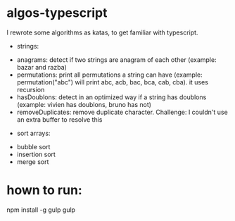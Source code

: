 # algos-typescript
I rewrote some algorithms as katas, to get familiar with typescript.

* strings:
- anagrams: detect if two strings are anagram of each other (example: bazar and razba)
- permutations: print all permutations a string can have (example: permutation("abc") will print abc, acb, bac, bca, cab, cba). it uses recursion
- hasDoublons: detect in an optimized way if a string has doublons (example: vivien has doublons, bruno has not)
- removeDuplicates: remove duplicate character. Challenge: I couldn't use an extra buffer to resolve this

* sort arrays:
- bubble sort
- insertion sort
- merge sort

# hown to run:
npm install -g gulp
gulp
